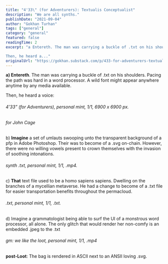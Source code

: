 ```yaml
---
title: "4'33\" (for Adventurers): Textualis Conceptualist"
description: "We are all synths."
publishDate: "2021-09-04"
author: "Gokhan Turhan"
tags: ["general"]
category: "general"
featured: false
readingTime: 2
excerpt: "a Entereth. The man was carrying a buckle of .txt on his shoulders. Pacing the path was hard in a word processor. A wild font might appear anywhere anytime by any media available.

Then, he heard a..."
originalUrl: "https://gokhan.substack.com/p/433-for-adventurers-textualis-conceptualist"
---
```


**a) Entereth**. The man was carrying a buckle of .txt on his shoulders. Pacing the path was hard in a word processor. A wild font might appear anywhere anytime by any media available.

Then, he heard a voice:

###### 4’33” (for Adventurers), personal mint, 1/1, 6900 x 6900 px.

###### for John Cage

b) **Imagine** a set of umlauts swooping unto the transparent background of a pfp in Adobe Photoshop. Their was to become of a .svg on-chain. However, there were no willing vowels present to crown themselves with the invasion of soothing intonations.

###### synth .txt, personal mint, 1/1, .mp4.

c) **That** text file used to be a homo sapiens sapiens. Dwelling on the branches of a mycellian metaverse. He had a change to become of a .txt file for easier transportation benefits throughout the permacloud.

###### .txt, personal mint, 1/1, .txt.

d) Imagine a grammatologist being able to surf the UI of a monstrous word processor, all alone. The only glitch that would render her non-comfy is an embedded .jpeg to the .txt

###### gm: we like the loot, personal mint, 1/1, .mp4

**post-Loot**: The bag is rendered in ASCII next to an ANSII loving .svg.